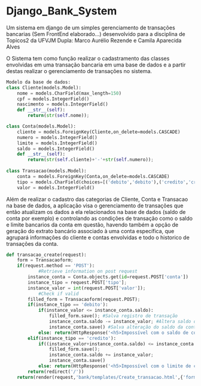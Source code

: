 # Django_Bank_System
Um sistema em django de um simples gerenciamento de transações bancarias (Sem FrontEnd elaborado...) desenvolvido para a disciplina de Topicos2 da UFVJM
Dupla: Marco Aurélio Rezende e Camila Aparecida Alves

O Sistema tem como função realizar o cadastramento das classes envolvidas em uma transação bancaria em uma base de dados e a partir destas realizar o gerenciamento de transações no sistema.

```python 
Modelo da base de dados:
class Cliente(models.Model):
    nome = models.CharField(max_length=150)
    cpf = models.IntegerField()
    nascimento = models.IntegerField()
    def __str__(self):
        return(str(self.nome));

class Conta(models.Model):
    cliente = models.ForeignKey(Cliente,on_delete=models.CASCADE)
    numero = models.IntegerField()
    limite = models.IntegerField()
    saldo = models.IntegerField()
    def __str__(self):
        return(str(self.cliente)+'-'+str(self.numero));
        
class Transacao(models.Model):
    conta = models.ForeignKey(Conta,on_delete=models.CASCADE)
    tipo = models.CharField(choices=[('debito','debito'),('credito','credito')],max_length=50)
    valor = models.IntegerField()
```

Além de realizar o cadastro das categorias de Cliente, Conta e Transacao na base de dados, a aplicação visa o gerenciamento de transações que então atualizam os dados a ela relacionados na base de dados (saldo de conta por exemplo) e controlando as condições de transação como o saldo e limite bancarios da conta em questão, havendo também a opção de geração do extrato bancário associado à uma conta específica, que agrupará informações do cliente e contas envolvidas e todo o historico de transações da conta.

```python
def transacao_create(request):
    form = Transacaoform;
    if(request.method == 'POST'):
            #Retrieve information on post request
        instance_conta = Conta.objects.get(id=request.POST['conta'])
        instance_tipo = request.POST['tipo'];
        instance_valor = int(request.POST['valor']);
            #Check if valid
        filled_form = Transacaoform(request.POST);
        if(instance_tipo == 'debito'):
            if(instance_valor <= instance_conta.saldo):
                filled_form.save(); #Salva registro de transação
                instance_conta.saldo -= instance_valor; #Altera saldo da conta
                instance_conta.save() #Salva alteração do saldo da conta
            else: return(HttpResponse('<h5>Impossível com o saldo de conta atual!</h5>'))
        elif(instance_tipo == 'credito'):
            if((instance_valor+instance_conta.saldo) <= instance_conta.limite):
                filled_form.save();
                instance_conta.saldo += instance_valor;
                instance_conta.save()
            else: return(HttpResponse('<h5>Impossível com o limite de conta atual!</h5>'))
        return(redirect('/'))
    return(render(request,'bank/templates/Create_transacao.html',{'form':form}))
```
